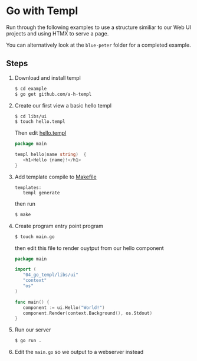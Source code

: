 # Go with Templ

Run through the following examples to use a structure similiar to our Web UI projects and using HTMX to serve a page.

You can alternatively look at the `blue-peter` folder for a completed example.

## Steps

1. Download and install templ

   ```bash
   $ cd example
   $ go get github.com/a-h-templ
   ```

1. Create our first view a basic hello templ

   ```bash
   $ cd libs/ui
   $ touch hello.templ
   ```

   Then edit [hello.templ](./example/libs/ui/hello.templ)

   ```go
   package main

   templ hello(name string)  {
      <h1>Hello {name}!</h1>
   }
   ```

1. Add template compile to [Makefile](./example/Makefile)

   ```make
   templates:
      templ generate
   ```

   then run

   ```bash
   $ make
   ```

1. Create program entry point program

   ```bash
   $ touch main.go
   ```

   then edit this file to render ouytput from our hello component

   ```go
   package main

   import (
      "04_go_templ/libs/ui"
      "context"
      "os"
   )

   func main() {
      component := ui.Hello("World!")
      component.Render(context.Background(), os.Stdout)
   }
   ```

1. Run our server

   ```bash
   $ go run .
   ```

1. Edit the `main.go` so we output to a webserver instead

```go

```

